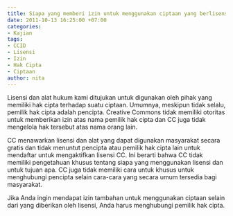 ```yaml
---
title: Siapa yang memberi izin untuk menggunakan ciptaan yang berlisensi CC?
date: 2011-10-13 16:25:00 +07:00
categories:
- Kajian
tags:
- CCID
- Lisensi
- Izin
- Hak Cipta
- Ciptaan
author: nita
---
```


Lisensi dan alat hukum kami ditujukan untuk digunakan oleh pihak yang memiliki hak cipta terhadap suatu ciptaan. Umumnya, meskipun tidak selalu, pemilik hak cipta adalah pencipta. Creative Commons tidak memiliki otoritas untuk memberikan izin atas nama pemilik hak cipta dan CC juga tidak mengelola hak tersebut atas nama orang lain.

CC menawarkan lisensi dan alat yang dapat digunakan masyarakat secara gratis dan tidak menuntut pencipta atau pemilik hak cipta lain untuk mendaftar untuk mengaktifkan lisensi CC. Ini berarti bahwa CC tidak memiliki pengetahuan khusus tentang siapa yang menggunakan lisensi dan untuk tujuan apa. CC juga tidak memiliki cara untuk khusus untuk menghubungi pencipta selain cara-cara yang secara umum tersedia bagi masyarakat.

Jika Anda ingin mendapat izin tambahan untuk menggunakan ciptaan selain dari yang diberikan oleh lisensi, Anda harus menghubungi pemilik hak cipta.